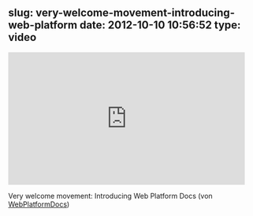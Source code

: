 slug: very-welcome-movement-introducing-web-platform
date: 2012-10-10 10:56:52
type: video
---

<iframe width="480" height="270" src="http://www.youtube.com/embed/Ug6XAw6hzaw?fs=1&feature=oembed" frameborder="0" allowfullscreen></iframe>

Very welcome movement: Introducing Web Platform Docs (von [WebPlatformDocs](http://www.youtube.com/watch?v=Ug6XAw6hzaw&feature=player_embedded))
